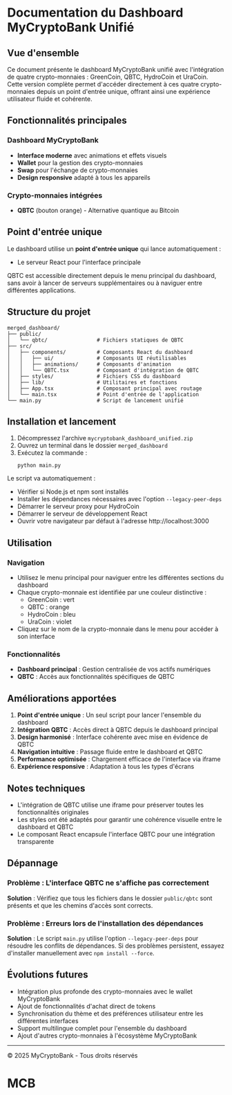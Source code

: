 # Documentation du Dashboard MyCryptoBank Unifié

## Vue d'ensemble

Ce document présente le dashboard MyCryptoBank unifié avec l'intégration de quatre crypto-monnaies : GreenCoin, QBTC, HydroCoin et UraCoin. Cette version complète permet d'accéder directement à ces quatre crypto-monnaies depuis un point d'entrée unique, offrant ainsi une expérience utilisateur fluide et cohérente.

## Fonctionnalités principales

### Dashboard MyCryptoBank
- **Interface moderne** avec animations et effets visuels
- **Wallet** pour la gestion des crypto-monnaies
- **Swap** pour l'échange de crypto-monnaies
- **Design responsive** adapté à tous les appareils

### Crypto-monnaies intégrées
- **QBTC** (bouton orange) - Alternative quantique au Bitcoin

## Point d'entrée unique

Le dashboard utilise un **point d'entrée unique** qui lance automatiquement :
- Le serveur React pour l'interface principale

QBTC est accessible directement depuis le menu principal du dashboard, sans avoir à lancer de serveurs supplémentaires ou à naviguer entre différentes applications.

## Structure du projet

```
merged_dashboard/
├── public/
│   └── qbtc/                # Fichiers statiques de QBTC
├── src/
│   ├── components/          # Composants React du dashboard
│   │   ├── ui/              # Composants UI réutilisables
│   │   ├── animations/      # Composants d'animation
│   │   └── QBTC.tsx         # Composant d'intégration de QBTC
│   ├── styles/              # Fichiers CSS du dashboard
│   ├── lib/                 # Utilitaires et fonctions
│   ├── App.tsx              # Composant principal avec routage
│   └── main.tsx             # Point d'entrée de l'application
└── main.py                  # Script de lancement unifié
```

## Installation et lancement

1. Décompressez l'archive `mycryptobank_dashboard_unified.zip`
2. Ouvrez un terminal dans le dossier `merged_dashboard`
3. Exécutez la commande :
   ```
   python main.py
   ```

Le script va automatiquement :
- Vérifier si Node.js et npm sont installés
- Installer les dépendances nécessaires avec l'option `--legacy-peer-deps`
- Démarrer le serveur proxy pour HydroCoin
- Démarrer le serveur de développement React
- Ouvrir votre navigateur par défaut à l'adresse http://localhost:3000

## Utilisation

### Navigation
- Utilisez le menu principal pour naviguer entre les différentes sections du dashboard
- Chaque crypto-monnaie est identifiée par une couleur distinctive :
  - GreenCoin : vert
  - QBTC : orange
  - HydroCoin : bleu
  - UraCoin : violet
- Cliquez sur le nom de la crypto-monnaie dans le menu pour accéder à son interface

### Fonctionnalités
- **Dashboard principal** : Gestion centralisée de vos actifs numériques
- **QBTC** : Accès aux fonctionnalités spécifiques de QBTC

## Améliorations apportées

1. **Point d'entrée unique** : Un seul script pour lancer l'ensemble du dashboard
2. **Intégration QBTC** : Accès direct à QBTC depuis le dashboard principal
3. **Design harmonisé** : Interface cohérente avec mise en évidence de QBTC
4. **Navigation intuitive** : Passage fluide entre le dashboard et QBTC
5. **Performance optimisée** : Chargement efficace de l'interface via iframe
6. **Expérience responsive** : Adaptation à tous les types d'écrans

## Notes techniques

- L'intégration de QBTC utilise une iframe pour préserver toutes les fonctionnalités originales
- Les styles ont été adaptés pour garantir une cohérence visuelle entre le dashboard et QBTC
- Le composant React encapsule l'interface QBTC pour une intégration transparente

## Dépannage

### Problème : L'interface QBTC ne s'affiche pas correctement
**Solution** : Vérifiez que tous les fichiers dans le dossier `public/qbtc` sont présents et que les chemins d'accès sont corrects.

### Problème : Erreurs lors de l'installation des dépendances
**Solution** : Le script `main.py` utilise l'option `--legacy-peer-deps` pour résoudre les conflits de dépendances. Si des problèmes persistent, essayez d'installer manuellement avec `npm install --force`.

## Évolutions futures

- Intégration plus profonde des crypto-monnaies avec le wallet MyCryptoBank
- Ajout de fonctionnalités d'achat direct de tokens
- Synchronisation du thème et des préférences utilisateur entre les différentes interfaces
- Support multilingue complet pour l'ensemble du dashboard
- Ajout d'autres crypto-monnaies à l'écosystème MyCryptoBank

---

© 2025 MyCryptoBank - Tous droits réservés
# MCB
